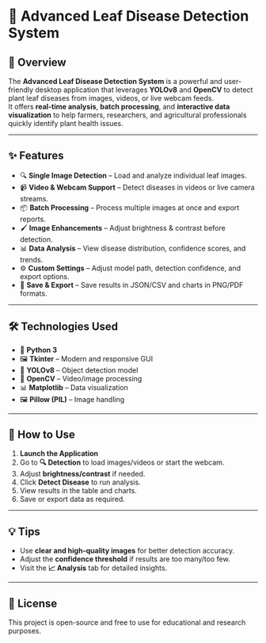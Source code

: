 # 🌿 Advanced Leaf Disease Detection System

## 📖 Overview
The **Advanced Leaf Disease Detection System** is a powerful and user-friendly desktop application that leverages **YOLOv8** and **OpenCV** to detect plant leaf diseases from images, videos, or live webcam feeds.  
It offers **real-time analysis**, **batch processing**, and **interactive data visualization** to help farmers, researchers, and agricultural professionals quickly identify plant health issues.

---

## ✨ Features
- 🔍 **Single Image Detection** – Load and analyze individual leaf images.
- 📹 **Video & Webcam Support** – Detect diseases in videos or live camera streams.
- 📦 **Batch Processing** – Process multiple images at once and export reports.
- 🖌 **Image Enhancements** – Adjust brightness & contrast before detection.
- 📊 **Data Analysis** – View disease distribution, confidence scores, and trends.
- ⚙️ **Custom Settings** – Adjust model path, detection confidence, and export options.
- 💾 **Save & Export** – Save results in JSON/CSV and charts in PNG/PDF formats.

---

## 🛠️ Technologies Used
- 🐍 **Python 3**
- 🖼 **Tkinter** – Modern and responsive GUI
- 🤖 **YOLOv8** – Object detection model
- 🎥 **OpenCV** – Video/image processing
- 📊 **Matplotlib** – Data visualization
- 🖼 **Pillow (PIL)** – Image handling

---

## 🚀 How to Use
1. **Launch the Application**
2. Go to **🔍 Detection** to load images/videos or start the webcam.
3. Adjust **brightness/contrast** if needed.
4. Click **Detect Disease** to run analysis.
5. View results in the table and charts.
6. Save or export data as required.

---

## 💡 Tips
- Use **clear and high-quality images** for better detection accuracy.
- Adjust the **confidence threshold** if results are too many/too few.
- Visit the **📈 Analysis** tab for detailed insights.

---

## 📜 License
This project is open-source and free to use for educational and research purposes.

